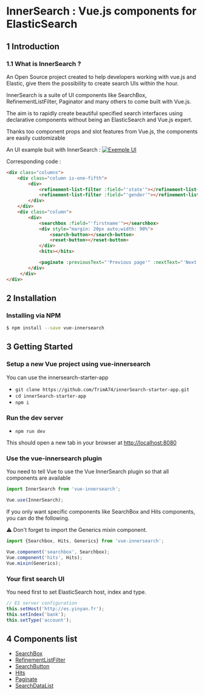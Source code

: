 # InnerSearch : Vue.js components for ElasticSearch

## 1 Introduction
### 1.1 What is InnerSearch ?

An Open Source project created to help developers working with vue.js and Elastic, give them the possibility to create search UIs within the hour.

InnerSearch is a suite of UI components like SearchBox, RefinementListFilter, Paginator and many others to come built with Vue.js.

The aim is to rapidly create beautiful specified search interfaces using declarative components without being an ElasticSearch and Vue.js expert.

Thanks too component props and slot features from Vue.js, the components are easily customizable

An UI example buit with InnerSearch : 
[![Exemple UI](https://raw.githubusercontent.com/InnerSearch/vue-innersearch/master/docs/images/exemple-ui.png)]()

Corresponding code : 
```html
<div class="columns">
    <div class="column is-one-fifth">
        <div>
            <refinement-list-filter :field="'state'"></refinement-list-filter>
            <refinement-list-filter :field="'gender'"></refinement-list-filter>
        </div>
    </div>
    <div class="column">
        <div>
            <searchbox :field="'firstname'"></searchbox>
            <div style="margin: 20px auto;width: 90%">
                <search-button></search-button>
                <reset-button></reset-button>
            </div>
            <hits></hits>

            <paginate :previousText="'Previous page'" :nextText="'Next page'" :size="10"></paginate>
        </div>
     </div>
</div>
```

## 2 Installation
### Installing via NPM
```bash
$ npm install --save vue-innersearch
```

## 3 Getting Started
### Setup a new Vue project using vue-innersearch
You can use the innersearch-starter-app 
- `git clone https://github.com/TrimA74/innerSearch-starter-app.git`
- `cd innerSearch-starter-app`
- `npm i`
### Run the dev server
- `npm run dev`

This should open a new tab in your browser at [http://localhost:8080](http://localhost:8080) 

### Use the vue-innersearch plugin

You need to tell Vue to use the Vue InnerSearch plugin so that all components are available

```javascript
import InnerSearch from 'vue-innersearch';

Vue.use(InnerSearch);
```

If you only want specific components like SearchBox and Hits components, you can do the following.

:warning: Don't forget to import the Generics mixin component.

```javascript
import {Searchbox, Hits, Generics} from 'vue-innersearch';

Vue.component('searchbox', Searchbox);
Vue.component('hits', Hits);
Vue.mixin(Generics);
```

### Your first search UI
You need first to set ElasticSearch host, index and type. 

```javascript
// ES server configuration
this.setHost('http://es.yinyan.fr');
this.setIndex('bank');
this.setType('account');
```





## 4 Components list
- [SearchBox](components/searchbox.md)
- [RefinementListFilter](components/refinementListFilter.md)
- [SearchButton](components/searchButton.md)
- [Hits](components/hits.md)
- [Paginate](components/paginate.md)
- [SearchDataList](components/searchDataList.md)







